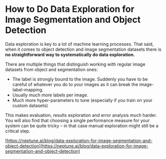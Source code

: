 # How to Do Data Exploration for Image Segmentation and Object Detection

Data exploration is key to a lot of machine learning processes. That said, when it comes to object detection and image segmentation datasets there is **no straightforward way to systematically do data exploration.** 

There are multiple things that distinguish working with regular image datasets from object and segmentation ones:

* The label is strongly bound to the image. Suddenly you have to be careful of whatever you do to your images as it can break the image-label-mapping. 
* Usually much more labels per image.
* Much more hyper-parameters to tune \(especially if you train on your custom datasets\)

This makes evaluation, results exploration and error analysis much harder. You will also find that choosing a single performance measure for your system can be quite tricky – in that case manual exploration might still be  a critical step.

[https://neptune.ai/blog/data-exploration-for-image-segmentation-and-object-detection](https://neptune.ai/blog/data-exploration-for-image-segmentation-and-object-detection)


